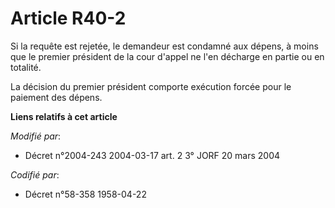 # Article R40-2

Si la requête est rejetée, le demandeur est condamné aux dépens, à moins que le premier président de la cour d'appel ne l'en
décharge en partie ou en totalité.

La décision du premier président comporte exécution forcée pour le paiement des dépens.

**Liens relatifs à cet article**

_Modifié par_:

  - Décret n°2004-243 2004-03-17 art. 2 3° JORF 20 mars 2004

_Codifié par_:

  - Décret n°58-358 1958-04-22
